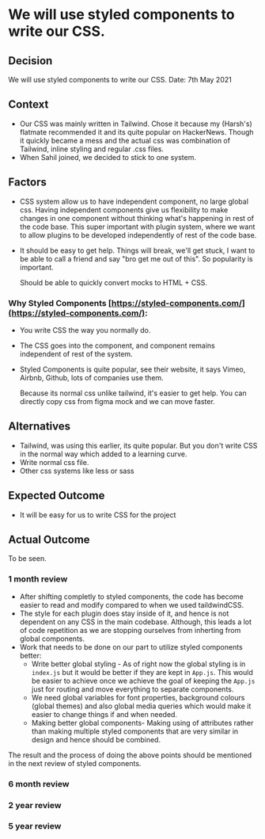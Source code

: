 # We will use styled components to write our CSS.

## Decision

We will use styled components to write our CSS. Date: 7th May 2021

## Context

* Our CSS was mainly written in Tailwind. Chose it because my \(Harsh's\) flatmate recommended it and its quite popular on HackerNews. Though it quickly became a mess and the actual css was combination of Tailwind, inline styling and regular .css files.
* When Sahil joined, we decided to stick to one system.

## Factors

* CSS system allow us to have independent component, no large global css. Having independent components give us flexibility to make changes in one component without thinking what's happening in rest of the code base. This super important with plugin system, where we want to allow plugins to be developed independently of rest of the code base.
* It should be easy to get help. Things will break, we'll get stuck, I want to be able to call a friend and say "bro get me out of this". So popularity is important.

  Should be able to quickly convert mocks to HTML + CSS.

### Why Styled Components [https://styled-components.com/](https://styled-components.com/):

* You write CSS the way you normally do.
* The CSS goes into the component, and component remains independent of rest of the system.
* Styled Components is quite popular, see their website, it says Vimeo, Airbnb, Github, lots of companies use them.

  Because its normal css unlike tailwind, it's easier to get help. You can directly copy css from figma mock and we can move faster.

## Alternatives

* Tailwind, was using this earlier, its quite popular. But you don't write CSS in the normal way which added to a learning curve.
* Write normal css file.
* Other css systems like less or sass

## Expected Outcome

* It will be easy for us to write CSS for the project

## Actual Outcome

To be seen.

### 1 month review

* After shifting completly to styled components, the code has become easier to read and modify compared to when we used taildwindCSS.
* The style for each plugin does stay inside of it, and hence is not dependent on any CSS in the main codebase. Although, this leads a lot of code repetition as we are stopping ourselves from inherting from global components.
* Work that needs to be done on our part to utilize styled components better:
  * Write better global styling - As of right now the global styling is in `index.js` but it would be better if they are kept in `App.js`. This would be easier to achieve once we achieve the goal of keeping the `App.js` just for routing and move everything to separate components.
  * We need global variables for font properties, background colours \(global themes\) and also global media queries which would make it easier to change things if and when needed.
  * Making better global components- Making using of attributes rather than making multiple styled components that are very similar in design and hence should be combined.

The result and the process of doing the above points should be mentioned in the next review of styled components.

### 6 month review

### 2 year review

### 5 year review

